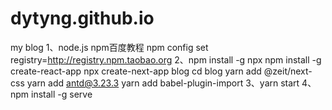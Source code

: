 # dytyng.github.io
my blog
1、node.js  npm百度教程
npm config set registry=http://registry.npm.taobao.org
2、npm install -g npx 
npm install -g create-react-app
npx create-next-app blog
cd blog
yarn add @zeit/next-css
yarn add antd@3.23.3
yarn add babel-plugin-import
3、yarn start
4、npm install -g serve
